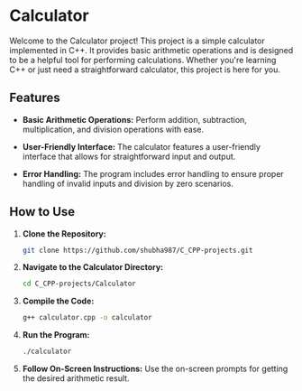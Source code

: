 # Calculator

Welcome to the Calculator project! This project is a simple calculator implemented in C++. It provides basic arithmetic operations and is designed to be a helpful tool for performing calculations. Whether you're learning C++ or just need a straightforward calculator, this project is here for you.

## Features

- **Basic Arithmetic Operations:** Perform addition, subtraction, multiplication, and division operations with ease.

- **User-Friendly Interface:** The calculator features a user-friendly interface that allows for straightforward input and output.

- **Error Handling:** The program includes error handling to ensure proper handling of invalid inputs and division by zero scenarios.

## How to Use

1. **Clone the Repository:**
   ```bash
   git clone https://github.com/shubha987/C_CPP-projects.git

2. **Navigate to the Calculator Directory:**
   ```bash
   cd C_CPP-projects/Calculator

3. **Compile the Code:**
   ```bash
   g++ calculator.cpp -o calculator

4. **Run the Program:**
   ```bash
   ./calculator

5. **Follow On-Screen Instructions:**
Use the on-screen prompts for getting the desired arithmetic result.